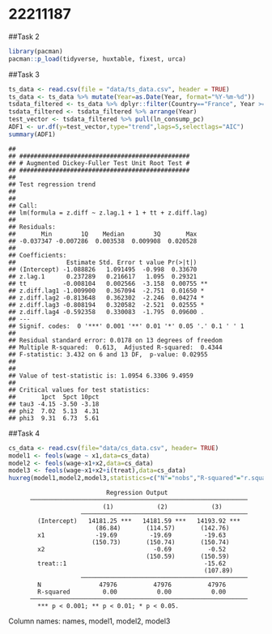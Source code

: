 22211187
================

\#\#Task 2

``` r
library(pacman)
pacman::p_load(tidyverse, huxtable, fixest, urca)
```

\#\#Task 3

``` r
ts_data <- read.csv(file = "data/ts_data.csv", header = TRUE)
ts_data <- ts_data %>% mutate(Year=as.Date(Year, format="%Y-%m-%d"))
tsdata_filtered <- ts_data %>% dplyr::filter(Country=="France", Year >= as.Date("1985-01-01"), Year <= as.Date("2010-01-01"))
tsdata_filtered <- tsdata_filtered %>% arrange(Year)
test_vector <- tsdata_filtered %>% pull(ln_consump_pc)
ADF1 <- ur.df(y=test_vector,type="trend",lags=5,selectlags="AIC")
summary(ADF1)
```

    ## 
    ## ############################################### 
    ## # Augmented Dickey-Fuller Test Unit Root Test # 
    ## ############################################### 
    ## 
    ## Test regression trend 
    ## 
    ## 
    ## Call:
    ## lm(formula = z.diff ~ z.lag.1 + 1 + tt + z.diff.lag)
    ## 
    ## Residuals:
    ##       Min        1Q    Median        3Q       Max 
    ## -0.037347 -0.007286  0.003538  0.009908  0.020528 
    ## 
    ## Coefficients:
    ##              Estimate Std. Error t value Pr(>|t|)   
    ## (Intercept) -1.088826   1.091495  -0.998  0.33670   
    ## z.lag.1      0.237289   0.216617   1.095  0.29321   
    ## tt          -0.008104   0.002566  -3.158  0.00755 **
    ## z.diff.lag1 -1.009900   0.367094  -2.751  0.01650 * 
    ## z.diff.lag2 -0.813648   0.362302  -2.246  0.04274 * 
    ## z.diff.lag3 -0.808194   0.320582  -2.521  0.02555 * 
    ## z.diff.lag4 -0.592358   0.330083  -1.795  0.09600 . 
    ## ---
    ## Signif. codes:  0 '***' 0.001 '**' 0.01 '*' 0.05 '.' 0.1 ' ' 1
    ## 
    ## Residual standard error: 0.0178 on 13 degrees of freedom
    ## Multiple R-squared:  0.613,  Adjusted R-squared:  0.4344 
    ## F-statistic: 3.432 on 6 and 13 DF,  p-value: 0.02955
    ## 
    ## 
    ## Value of test-statistic is: 1.0954 6.3306 9.4959 
    ## 
    ## Critical values for test statistics: 
    ##       1pct  5pct 10pct
    ## tau3 -4.15 -3.50 -3.18
    ## phi2  7.02  5.13  4.31
    ## phi3  9.31  6.73  5.61

\#\#Task 4

``` r
cs_data <- read.csv(file="data/cs_data.csv", header= TRUE)
model1 <- feols(wage ~ x1,data=cs_data)
model2 <- feols(wage~x1+x2,data=cs_data)
model3 <- feols(wage~x1+x2+i(treat),data=cs_data)
huxreg(model1,model2,model3,statistics=c("N"="nobs","R-squared"="r.squared"),number_format=2) %>% set_align(9:10, 2:4,value="center") %>% set_caption("Regression Output")
```

                               Regression Output                                
          ────────────────────────────────────────────────────────────
                              (1)            (2)            (3)       
                        ──────────────────────────────────────────────
            (Intercept)   14181.25 ***   14181.59 ***   14193.92 ***  
                            (86.84)       (114.57)       (142.76)     
            x1              -19.69         -19.69         -19.63      
                           (150.73)       (150.74)       (150.74)     
            x2                              -0.69          -0.52      
                                          (150.59)       (150.59)     
            treat::1                                      -15.62      
                                                          (107.89)    
                        ──────────────────────────────────────────────
            N                47976          47976          47976      
            R-squared         0.00           0.00           0.00      
          ────────────────────────────────────────────────────────────
            *** p < 0.001; ** p < 0.01; * p < 0.05.                   

Column names: names, model1, model2, model3
